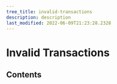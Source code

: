 ```yaml
---
tree_title: invalid-transactions
description: description
last_modified: 2022-06-09T21:23:28.2328
---
```


# Invalid Transactions

## Contents
